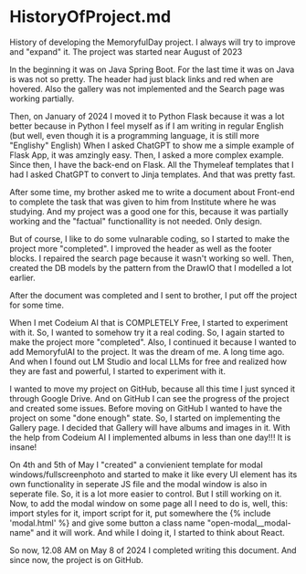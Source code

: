 # HistoryOfProject.md

History of developing the MemoryfulDay project. I always will try to improve and "expand" it.
The project was started near August of 2023

In the beginning it was on Java Spring Boot.
For the last time it was on Java is was not so pretty. The header had just black links and red when are hovered.
Also the gallery was not implemented and the Search page was working partially.

Then, on January of 2024 I moved it to Python Flask because it was a lot better because in Python I feel myself as if I am writing in regular English (but well, even though it is a programming language, it is still more "Englishy" English)
When I asked ChatGPT to show me a simple example of Flask App, it was amzingly easy. Then, I asked a more complex example.
Since then, I have the back-end on Flask. All the Thymeleaf templates that I had I asked ChatGPT to convert to Jinja templates. And that was pretty fast.

After some time, my brother asked me to write a document about Front-end to complete the task that was given to him from Institute where he was studying. And my project was a good one for this, because it was partially working and the "factual" functionallity is not needed. Only design.

But of course, I like to do some vulnarable coding, so I started to make the project more "completed".
I improved the header as well as the footer blocks.
I repaired the search page because it wasn't working so well. Then, created the DB models by the pattern from the DrawIO that I modelled a lot earlier.

After the document was completed and I sent to brother, I put off the project for some time.

When I met Codeium AI that is COMPLETELY Free, I started to experiment with it.
So, I wanted to somehow try it a real coding. So, I again started to make the project more "completed".
Also, I continued it because I wanted to add MemoryfulAI to the project.
It was the dream of me. A long time ago.
And when I found out LM Studio and local LLMs for free and realized how they are fast and powerful, I started to experiment with it.

I wanted to move my project on GitHub, because all this time I just synced it through Google Drive.
And on GitHub I can see the progress of the project and created some issues.
Before moving on GitHub I wanted to have the project on some "done enough" state.
So, I started on implementing the Gallery page.
I decided that Gallery will have albums and images in it.
With the help from Codeium AI I implemented albums in less than one day!!!
It is insane!

On 4th and 5th of May I "created" a convienient template for modal windows/fullscreenphoto and started to make it like every UI element has its own functionality in seperate JS file and the modal window is also in seperate file.
So, it is a lot more easier to control. But I still working on it. Now, to add the modal window on some page all I need to do is, well, this: import styles for it, import script for it, put somewhere the {% include 'modal.html' %} and give some button a class name "open-modal__modal-name" and it will work.
And while I doing it, I started to think about React.

So now, 12.08 AM on May 8 of 2024 I completed writing this document. And since now, the project is on GitHub.
